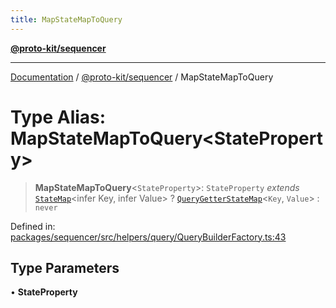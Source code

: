 ```yaml
---
title: MapStateMapToQuery
---
```


[**@proto-kit/sequencer**](../README.md)

***

[Documentation](../../../README.md) / [@proto-kit/sequencer](../README.md) / MapStateMapToQuery

# Type Alias: MapStateMapToQuery\<StateProperty\>

> **MapStateMapToQuery**\<`StateProperty`\>: `StateProperty` *extends* [`StateMap`](../../protocol/classes/StateMap.md)\<infer Key, infer Value\> ? [`QueryGetterStateMap`](../interfaces/QueryGetterStateMap.md)\<`Key`, `Value`\> : `never`

Defined in: [packages/sequencer/src/helpers/query/QueryBuilderFactory.ts:43](https://github.com/proto-kit/framework/blob/4d6b3b6da51b3edee0fbf25ce72c1f59ec61e891/packages/sequencer/src/helpers/query/QueryBuilderFactory.ts#L43)

## Type Parameters

• **StateProperty**
